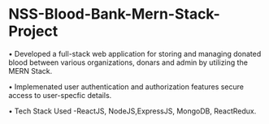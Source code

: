 # NSS-Blood-Bank-Mern-Stack-Project
• Developed a full-stack web application for storing and managing donated blood between various organizations, donars and admin by utilizing the MERN Stack. 

• Implemenated user authentication and authorization features secure access to user-specfic details.

• Tech Stack Used -ReactJS, NodeJS,ExpressJS, MongoDB, ReactRedux.



